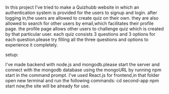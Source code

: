 In this project I've tried to make a Quizhubb website in which an authentication system is provided for the users to signup and login.
after logging in,the users are allowed to create quiz on their own.
they are also allowed to search for other users by email,which facilitates their profile page.
the profile page allows other users to challenge quiz which is created by that particular user.
each quiz consists 3 questions and 3 options for each question.please try filling all the three questions and options to experience it completely.

setup:

I've made backend with node.js and mongodb.please start the server and connect with the mongodb database using the mongoURL by running npm start in the command prompt.
I've used React.js for frontend,in that folder open new terminal and run the following commands:
cd second-app
npm start
now,the site will be already for use.



